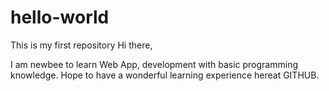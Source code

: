 # hello-world
This is my first repository
Hi there,

I am newbee to learn Web App, development with basic programming knowledge.
Hope to have a wonderful learning experience hereat GITHUB.

